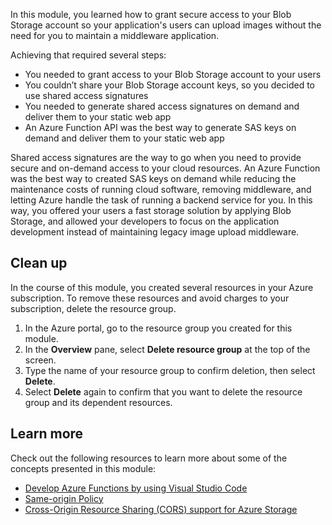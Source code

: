 In this module, you learned how to grant secure access to your Blob Storage account so your application's users can upload images without the need for you to maintain a middleware application.

Achieving that required several steps:

* You needed to grant access to your Blob Storage account to your users
* You couldn’t share your Blob Storage account keys, so you decided to use shared access signatures
* You needed to generate shared access signatures on demand and deliver them to your static web app
* An Azure Function API was the best way to generate SAS keys on demand and deliver them to your static web app

Shared access signatures are the way to go when you need to provide secure and on-demand access to your cloud resources. An Azure Function was the best way to created SAS keys on demand while reducing the maintenance costs of running cloud software, removing middleware, and letting Azure handle the task of running a backend service for you. In this way, you offered your users a fast storage solution by applying Blob Storage, and allowed your developers to focus on the application development instead of maintaining legacy image upload middleware.

## Clean up

In the course of this module, you created several resources in your Azure subscription. To remove these resources and avoid charges to your subscription, delete the resource group.

1. In the Azure portal, go to the resource group you created for this module.
1. In the **Overview** pane, select **Delete resource group** at the top of the screen.
1. Type the name of your resource group to confirm deletion, then select **Delete**.
1. Select **Delete** again to confirm that you want to delete the resource group and its dependent resources.

## Learn more

Check out the following resources to learn more about some of the concepts presented in this module:

* [Develop Azure Functions by using Visual Studio Code](/azure/azure-functions/functions-develop-vs-code?tabs=nodejs)
* [Same-origin Policy](https://www.w3.org/Security/wiki/Same_Origin_Policy)
* [Cross-Origin Resource Sharing (CORS) support for Azure Storage](/rest/api/storageservices/cross-origin-resource-sharing--cors--support-for-the-azure-storage-services)
